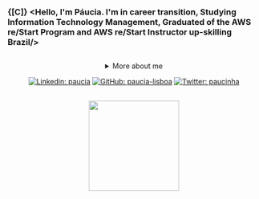 ### {[C]} <Hello, I'm Páucia. I'm in career transition, Studying Information Technology Management, Graduated of the AWS re/Start Program and AWS re/Start Instructor up-skilling Brazil/>

##


<div align="center">
 <!--
 <img src="https://github.blog/wp-content/uploads/2018/10/46896184-b679fc80-ce30-11e8-88bf-921e9b788f7c.gif?resize=200%2C200"/>
--> 
<details>
 <summary> More about me</summary>
 <div align="left">
 
 ``` js
const plnl = {
    personal: {
        fullName: 'Paucia Lira Nunes Lisboa',
        birthDate: '1982-08-28',
        pronouns: 'she' | 'her',
        interests: ['music', 'movies', 'language learning', 'technology learning'],
        motivation: [
            'Help Digital Inclusion',
            'Making life easier and smarter through tech',
        ],
    },
    technical: {
        technologies: {
            BackEnd: {
                Javascript: ['Express.js', 'Node.js', 'TypeScript'],
                Java: ['Puro','Spring Boot'],
                Python: [],
            },
            FrontEnd: {
                Javascript: ['Angular', 'TypeScript'],
                HTML: ['HTML5'],
                CSS: ['styled-components', 'Bootstrap'],
            },
            Database: ['MySQL', 'PostgreSQL'],
            },
            C
            OS: {
                Windows: ['windows 11', 'Windows Server'],
                Linux: ['debian'. 'ubuntu'],
           },
           Cloud Computing: {
               AWS: ['instructor in the AWS re/Start program', 'Solutions Architect'],
           },
           Certifications: {
           AWS: ['AWS Cloud Practitioner', 'AWS Solutions Architect - Associate'],
           },
    }
}
```
-->
  
 </div>
</details>


 
[![Linkedin: paucia](https://img.shields.io/badge/Paucia-blue?style=flat-square&logo=Linkedin&logoColor=white&link=https://www.linkedin.com/in/paucia-lisboa/)](https://www.linkedin.com/in/paucia-lisboa/)
[![GitHub: paucia-lisboa](https://img.shields.io/github/followers/paucia?label=follow&style=social)](https://github.com/https://github.com/paucia-lisboa)
[![Twitter: paucinha](https://img.shields.io/twitter/follow/paucinha?style=social)](https://twitter.com/paucinha)
 
##

 
<div align="center"> 
<a href="https://github.com/paucinha">
 <img height="180em" src="https://github-readme-stats.vercel.app/api?username=paucia-lisboa&show_icons=true&theme=tokyonight&include_all_commits=true&count_private=true"/> 
</div> 
 
 
##
